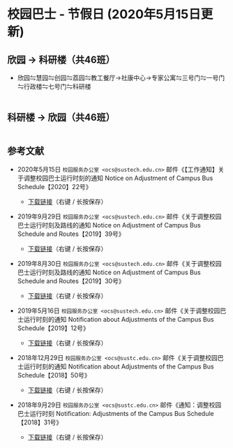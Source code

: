 # 校园巴士 - 节假日 (2020年5月15日更新)

## 欣园 → 科研楼（共46班）

* 欣园⇋慧园⇋创园⇋荔园⇋教工餐厅→社康中心→专家公寓⇋三号门⇋一号门⇋行政楼⇋七号门⇋科研楼

<ClientOnly>

<div id="bus-table-hl2rb">
    <table class="dataTable" id="holi-bus-hl2rb">
    </table>
</div>

</ClientOnly>

## 科研楼 → 欣园（共46班）

<ClientOnly>
<div id="bus-table-rb2hl">
    <table class="dataTable" id="holi-bus-rb2hl">
    </table>
</div>
</ClientOnly>


## 参考文献

* 2020年5月15日 `校园服务办公室 <ocs@sustech.edu.cn>` 邮件《【工作通知】关于调整校园巴士运行时刻的通知 Notice on Adjustment of Campus Bus Schedule【2020】22号》
    * [下载链接](https://cdn.jsdelivr.net/gh/sustc/sustech-online-ng@master/docs/transport/Campus_Bus_Schedule_2020.pdf)（右键 / 长按保存）

* 2019年9月29日 `校园服务办公室 <ocs@sustech.edu.cn>` 邮件《关于调整校园巴士运行时刻及路线的通知 Notice on Adjustment of Campus Bus Schedule and Routes【2019】39号》
    * [下载链接](https://cdn.jsdelivr.net/gh/sustc/sustech-online-ng@master/docs/transport/Campus_Bus_Schedule_1939.pdf)（右键 / 长按保存）

* 2019年8月30日 `校园服务办公室 <ocs@sustech.edu.cn>` 邮件《关于调整校园巴士运行时刻及路线的通知 Notice on Adjustment of Campus Bus Schedule and Routes【2019】30号》
    * [下载链接](https://cdn.jsdelivr.net/gh/sustc/sustech-online-ng@master/docs/transport/Campus_Bus_Schedule_1930.pdf)（右键 / 长按保存）

* 2019年5月16日 `校园服务办公室 <ocs@sustech.edu.cn>` 邮件《关于调整校园巴士运行时刻的通知 Notification about Adjustments of the Campus Bus Schedule【2019】12号》
    * [下载链接](https://cdn.jsdelivr.net/gh/sustc/sustech-online-ng@master/docs/transport/Campus_Bus_Schedule_1912.pdf)（右键 / 长按保存）

* 2018年12月29日 `校园服务办公室 <ocs@sustc.edu.cn>` 邮件《关于调整校园巴士运行时刻的通知 Notification about Adjustments of the Campus Bus Schedule【2018】50号》
    * [下载链接](https://cdn.jsdelivr.net/gh/sustc/sustech-online-ng@master/docs/transport/Campus_Bus_Schedule_1850.pdf)（右键 / 长按保存）

* 2018年9月29日 `校园服务办公室 <ocs@sustc.edu.cn>` 邮件《通知：调整校园巴士运行时刻 Notification: Adjustments of the Campus Bus Schedule【2018】31号》
    * [下载链接](https://cdn.jsdelivr.net/gh/sustc/sustech-online-ng@master/docs/transport/Campus_Bus_Schedule_1831.pdf)（右键 / 长按保存）


<script>
  export default {
    mounted () {
function getTime(MinBefore) {
    // 获取x分钟前的时间
    var date = new Date();
    date.setMinutes(date.getMinutes() - MinBefore);
    var h = date.getHours();
    var hour = (h < 10) ? "0" + h : h;
    var m = date.getMinutes();
    var min = (m < 10) ? "0" + m : m;
    return hour + ":" + min;
}

function update_bus_status(bus_time_table) {
    var now_20 = getTime(20);
    var now = getTime(0);
    var now_row_index = 0;
    for (var i = 0, len = bus_time_table.length; i < len; i++) {
        if (bus_time_table[i][0] < now_20) {
            bus_time_table[i][2] = "已到达";
            now_row_index = i;
        } else if (bus_time_table[i][0] < now) {
            bus_time_table[i][2] = "在途中";
        } else {
            bus_time_table[i][2] = "未发车";
        }
    }
    return { "row": now_row_index, "now_table": bus_time_table }
}

// 欣园 → 科研楼
var busdata_hl2rb= [
    ["07:00","",""],
    ["07:20","",""],
    ["07:40","",""],
    ["08:00","",""],
    ["08:20","",""],
    ["08:40","",""],
    ["09:00","",""],
    ["09:20","",""],
    ["09:40","",""],
    ["10:00","",""],
    ["10:20","",""],
    ["10:40","",""],
    ["11:00","",""],
    ["11:20","",""],
    ["11:40","",""],
    ["12:00","",""],
    ["12:20","",""],
    ["12:40","",""],
    ["13:00","",""],
    ["13:20","",""],
    ["13:40","",""],
    ["14:00","",""],
    ["14:20","",""],
    ["14:40","",""],
    ["15:00","",""],
    ["15:20","",""],
    ["15:40","",""],
    ["16:00","",""],
    ["16:20","",""],
    ["16:40","",""],
    ["17:00","",""],
    ["17:20","",""],
    ["17:40","",""],
    ["18:00","",""],
    ["18:20","",""],
    ["18:40","",""],
    ["19:00","",""],
    ["19:20","",""],
    ["19:40","",""],
    ["20:00","",""],
    ["20:20","",""],
    ["20:40","",""],
    ["21:00","",""],
    ["21:20","",""],
    ["21:40","",""],
    ["22:00","",""],
];


// 科研楼 → 欣园
var busdata_rb2hl = [
    ["07:20","",""],
    ["07:40","",""],
    ["08:00","",""],
    ["08:20","",""],
    ["08:40","",""],
    ["09:00","",""],
    ["09:20","",""],
    ["09:40","",""],
    ["10:00","",""],
    ["10:20","",""],
    ["10:40","",""],
    ["11:00","",""],
    ["11:20","",""],
    ["11:40","",""],
    ["12:00","",""],
    ["12:20","",""],
    ["12:40","",""],
    ["13:00","",""],
    ["13:20","",""],
    ["13:40","",""],
    ["14:00","",""],
    ["14:20","",""],
    ["14:40","",""],
    ["15:00","",""],
    ["15:20","",""],
    ["15:40","",""],
    ["16:00","",""],
    ["16:20","",""],
    ["16:40","",""],
    ["17:00","",""],
    ["17:20","",""],
    ["17:40","",""],
    ["18:00","",""],
    ["18:20","",""],
    ["18:40","",""],
    ["19:00","",""],
    ["19:20","",""],
    ["19:40","",""],
    ["20:00","",""],
    ["20:20","",""],
    ["20:40","",""],
    ["21:00","",""],
    ["21:20","",""],
    ["21:40","",""],
    ["22:00","",""],
    ["22:20","",""],
];


function build_all_table() {
    if ($.fn.DataTable.isDataTable('#hl2rb')) {
        return;
    }

    var dtb_config = {
        scrollY: 300,
        paging: false,
        searching: false,
        bFilter: false,
        info: false,
        columns: [
            { title: "发车时间" },
            { title: "平时/高峰", "orderable": false },
            { title: "状态", "orderable": false },
        ],
        rowCallback: function (row, data, index) {
            if (data[2] == "已到达") {
                $('td', row).css('background-color', '#003f43'); // SUSTech dark green
                $('td', row).css('color', '#FFFFFF');
            }
            else if (data[2] == "在途中") {
                $('td', row).css('background-color', '#ed6c00'); // SUSTech orange
                $('td', row).each(function () {
                    $(this).html('<b>' + $(this).text() + '</b>');
                });
            }
        }
    }

    // high land - research building
    var tmp = update_bus_status(busdata_hl2rb);
    busdata_hl2rb = tmp.now_table;
    var now_bus_row_hl2rb = tmp.row;
    var ins_table_hl2rb = $('#holi-bus-hl2rb').DataTable($.extend(true, { data: busdata_hl2rb }, dtb_config));
    var now_bus_offset = $(ins_table_hl2rb.row(Math.min(now_bus_row_hl2rb, busdata_hl2rb.length)).node()).offset().top - $(ins_table_hl2rb.row(0).node()).offset().top;
    $("#bus-table-hl2rb .dataTables_scrollBody").scrollTop(now_bus_offset);

    // research building - high land
    var tmp = update_bus_status(busdata_rb2hl);
    busdata_rb2hl = tmp.now_table;
    var now_bus_row_rb2hl = tmp.row;
    var ins_table_rb2hl = $('#holi-bus-rb2hl').DataTable($.extend(true, { data: busdata_rb2hl }, dtb_config));
    var now_bus_offset = $(ins_table_rb2hl.row(Math.min(now_bus_row_rb2hl, busdata_rb2hl.length)).node()).offset().top - $(ins_table_rb2hl.row(0).node()).offset().top;
    $("#bus-table-rb2hl .dataTables_scrollBody").scrollTop(now_bus_offset);

}

document.addEventListener('DOMContentLoaded', build_all_table, false);

$(document).ready(function () {
    build_all_table();
});
    }
  }
</script>
